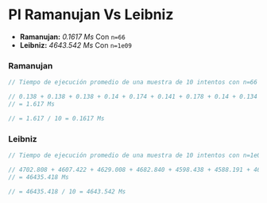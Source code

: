 # PI Ramanujan Vs Leibniz

* **Ramanujan:**   *0.1617 Ms* Con `n=66`
* **Leibniz:**    *4643.542 Ms* Con `n=1e09`

### Ramanujan

```c
// Tiempo de ejecución promedio de una muestra de 10 intentos con n=66

// 0.138 + 0.138 + 0.138 + 0.14 + 0.174 + 0.141 + 0.178 + 0.14 + 0.134 + 0.172 + 0.124
// = 1.617 Ms

// = 1.617 / 10 = 0.1617 Ms
```

### Leibniz

```c
// Tiempo de ejecución promedio de una muestra de 10 intentos con n=1e09

// 4702.808 + 4607.422 + 4629.008 + 4682.840 + 4598.438 + 4588.191 + 4621.618 + 4646.010 + 4739.406 + 4619.677
// = 46435.418 Ms

// = 46435.418 / 10 = 4643.542 Ms
```